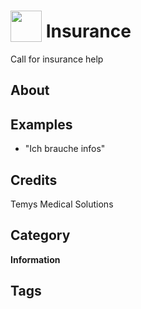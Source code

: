 # <img src="https://raw.githack.com/FortAwesome/Font-Awesome/master/svgs/solid/robot.svg" card_color="#22A7F0" width="50" height="50" style="vertical-align:bottom"/> Insurance
Call for insurance help

## About


## Examples
* "Ich brauche infos"

## Credits
Temys Medical Solutions

## Category
**Information**

## Tags

